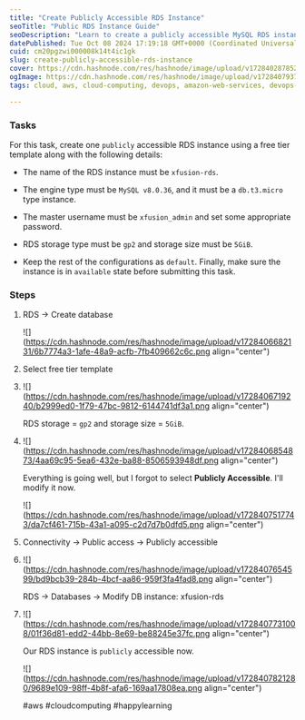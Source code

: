 ```yaml
---
title: "Create Publicly Accessible RDS Instance"
seoTitle: "Public RDS Instance Guide"
seoDescription: "Learn to create a publicly accessible MySQL RDS instance using AWS free tier, complete with step-by-step instructions"
datePublished: Tue Oct 08 2024 17:19:18 GMT+0000 (Coordinated Universal Time)
cuid: cm20pgzwi000008k14t4ic1gk
slug: create-publicly-accessible-rds-instance
cover: https://cdn.hashnode.com/res/hashnode/image/upload/v1728402878528/df9f18c9-6bb6-41f2-b037-ba04f382661f.png
ogImage: https://cdn.hashnode.com/res/hashnode/image/upload/v1728407937475/d758a771-6f9e-488d-995d-26a08d07f9c9.png
tags: cloud, aws, cloud-computing, devops, amazon-web-services, devops-articles

---
```


### Tasks

For this task, create one `publicly` accessible RDS instance using a free tier template along with the following details:

* The name of the RDS instance must be `xfusion-rds`.
    
* The engine type must be `MySQL v8.0.36`, and it must be a `db.t3.micro` type instance.
    
* The master username must be `xfusion_admin` and set some appropriate password.
    
* RDS storage type must be `gp2` and storage size must be `5GiB`.
    
* Keep the rest of the configurations as `default`. Finally, make sure the instance is in `available` state before submitting this task.
    

### Steps

1. RDS → Create database
    
    ![](https://cdn.hashnode.com/res/hashnode/image/upload/v1728406682131/6b7774a3-1afe-48a9-acfb-7fb409662c6c.png align="center")
    
2. Select free tier template
    
3. ![](https://cdn.hashnode.com/res/hashnode/image/upload/v1728406719240/b2999ed0-1f79-47bc-9812-6144741df3a1.png align="center")
    
    RDS storage = `gp2` and storage size = `5GiB`.
    
4. ![](https://cdn.hashnode.com/res/hashnode/image/upload/v1728406854873/4aa69c95-5ea6-432e-ba88-8506593948df.png align="center")
    
    Everything is going well, but I forgot to select **Publicly Accessible**. I'll modify it now.
    
    ![](https://cdn.hashnode.com/res/hashnode/image/upload/v1728407517743/da7cf461-715b-43a1-a095-c2d7d7b0dfd5.png align="center")
    
5. Connectivity → Public access → Publicly accessible
    
6. ![](https://cdn.hashnode.com/res/hashnode/image/upload/v1728407654599/bd9bcb39-284b-4bcf-aa86-959f3fa4fad8.png align="center")
    
    RDS → Databases → Modify DB instance: xfusion-rds
    
7. ![](https://cdn.hashnode.com/res/hashnode/image/upload/v1728407731008/01f36d81-edd2-44bb-8e69-be88245e37fc.png align="center")
    
    Our RDS instance is `publicly` accessible now.
    
    ![](https://cdn.hashnode.com/res/hashnode/image/upload/v1728407821280/9689e109-98ff-4b8f-afa6-169aa17808ea.png align="center")
    
    #aws #cloudcomputing #happylearning